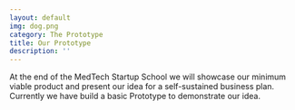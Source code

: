 ```yaml
---
layout: default
img: dog.png
category: The Prototype
title: Our Prototype
description: ''
---
```


At the end of the MedTech Startup School we will showcase our minimum viable product and present our idea for a self-sustained business plan. Currently we have build a basic Prototype to demonstrate our idea.

